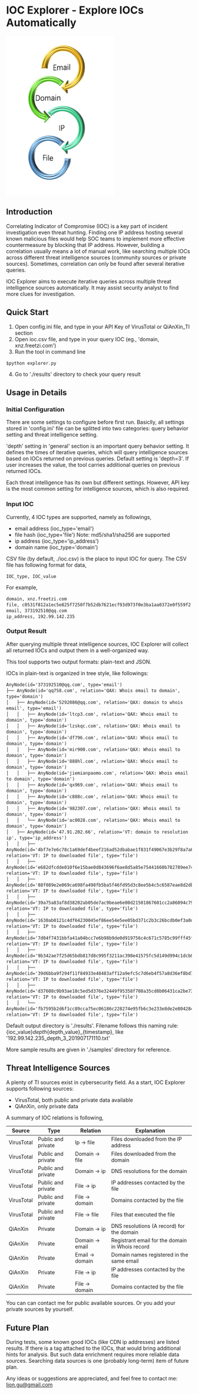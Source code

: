 # IOC Explorer - Explore IOCs Automatically

![illustration](pics/illustration.png)

## Introduction

Correlating Indicator of Compromise (IOC) is a key part of incident investigation even threat hunting. Finding one IP address hosting several known malicious files would help SOC teams to implement more effective countermeasure by blocking that IP address. However, building a correlation usually means a lot of manual work, like searching multiple IOCs across different threat intelligence sources (community sources or private sources). Sometimes, correlation can only be found after several iterative queries. 

IOC Explorer aims to execute iterative queries across multiple threat intelligence sources automatically. It may assist security analyst to find more clues for investigation.

## Quick Start

1. Open config.ini file, and type in your API Key of VirusTotal or QiAnXin_TI section
2. Open ioc.csv file, and type in your query IOC (eg., 'domain, xnz.freetzi.com')
3. Run the tool in command line
```
$python explorer.py
```
4. Go to './results' directory to check your query result

## Usage in Details

### Initial Configuration

There are some settings to configure before first run. Basiclly, all settings stored in 'config.ini' file can be splitted into two categories: query behavior setting and threat intelligence setting.

'depth' setting in 'general' section is an important query behavior setting. It defines the times of iterative queries, which will query intelligence sources based on IOCs returned on previous queries. Default setting is 'depth=3'. If user increases the value, the tool carries additional queries on previous returned IOCs. 

Each threat intelligence has its own but different settings. However, API key is the most common setting for intelligence sources, which is also required.

### Input IOC

Currently, 4 IOC types are supported, namely as followings,

- email address (ioc_type='email')
- file hash (ioc_type='file') Note: md5/sha1/sha256 are supported
- ip address (ioc_type='ip_address')
- domain name (ioc_type='domain')

CSV file (by default, ./ioc.csv) is the place to input IOC for query. The CSV file has following format for data,

```
IOC_type, IOC_value
```

For example,

```
domain, xnz.freetzi.com
file, c0531f812a1ec5e825f7250f7b52db7621ecf93d973f0e3ba1aa0372e0f559f2
email, 373192510@qq.com
ip_address, 192.99.142.235
```

### Output Result

After querying multiple threat intelligence sources, IOC Explorer will collect all returned IOCs and output them in a well-organized way.

This tool supports two output formats: plain-text and JSON.

IOCs in plain-text is organized in tree style, like followings:

```
AnyNode(id='373192510@qq.com', type='email')
├── AnyNode(id='qq758.com', relation='QAX: Whois email to domain', type='domain')
│   ├── AnyNode(id='5292086@qq.com', relation='QAX: domain to whois email', type='email')
│   │   ├── AnyNode(id='ltcp3.com', relation='QAX: Whois email to domain', type='domain')
│   │   ├── AnyNode(id='lzskqc.com', relation='QAX: Whois email to domain', type='domain')
│   │   ├── AnyNode(id='df796.com', relation='QAX: Whois email to domain', type='domain')
│   │   ├── AnyNode(id='mir900.com', relation='QAX: Whois email to domain', type='domain')
│   │   ├── AnyNode(id='888hl.com', relation='QAX: Whois email to domain', type='domain')
│   │   ├── AnyNode(id='jiemianpaomo.com', relation='QAX: Whois email to domain', type='domain')
│   │   ├── AnyNode(id='qx969.com', relation='QAX: Whois email to domain', type='domain')
│   │   ├── AnyNode(id='c888c.com', relation='QAX: Whois email to domain', type='domain')
│   │   ├── AnyNode(id='982307.com', relation='QAX: Whois email to domain', type='domain')
│   │   └── AnyNode(id='ac0028.com', relation='QAX: Whois email to domain', type='domain')
│   ├── AnyNode(id='47.91.202.66', relation='VT: domain to resolution ip', type='ip_address')
│   │   ├── AnyNode(id='4bf7e7e6c78c1a69def4beef216ad52dbabae1f831f49067e3b29f8a7a62d71e', relation='VT: IP to downloaded file', type='file')
│   │   ├── AnyNode(id='e682dfcdde010f6e15bae0d843696f6ae8d5a85e75441660b782789ee747f075', relation='VT: IP to downloaded file', type='file')
│   │   ├── AnyNode(id='88f089e2e069ca698fa498fb5ba5f46fd95d3c8ee5b4c5c6587eae8d2db43fe7', relation='VT: IP to downloaded file', type='file')
│   │   ├── AnyNode(id='39a75a83af8d38202ab05de7ac9beae6e00d21501867601cc2a86094c79d6f16', relation='VT: IP to downloaded file', type='file')
│   │   ├── AnyNode(id='1630ab0121c4df64230045ef86ee54e5ee05bd371c2b3c26bcdb0ef3a0d2360f', relation='VT: IP to downloaded file', type='file')
│   │   ├── AnyNode(id='7d04f7431bbfa41a04bcc7e6b98b9de0d919756c4c671c5785c99fff45f16402', relation='VT: IP to downloaded file', type='file')
│   │   ├── AnyNode(id='9b342ae7f25d65bdb817d8c995f3211ac398e41575fc5d149d994c1dcb008f0a', relation='VT: IP to downloaded file', type='file')
│   │   ├── AnyNode(id='39d6bba9f294f11f84933e48483aff12a9efc5c7d6eb4f57a8d36ef8bd71823e', relation='VT: IP to downloaded file', type='file')
│   │   ├── AnyNode(id='d37608c9b93ae18c5ed5d376e32449f95358f708a35cd8b06431ca2be733f87e', relation='VT: IP to downloaded file', type='file')
│   │   └── AnyNode(id='fb7595b2d6f1cc89cca75ec06186c228274e95fb6c3e233e8de2e804284ab8c1', relation='VT: IP to downloaded file', type='file')
```

Default output directory is './results'. Filename follows this naming rule: {ioc_value}_depth_{depth_value}_{timestamp}, like '192.99.142.235_depth_3_201907171110.txt'

More sample results are given in './samples' directory for reference.

## Threat Intelligence Sources

A plenty of TI sources exist in cybersecurity field. As a start, IOC Explorer supports following sources:

- VirusTotal, both public and private data available
- QiAnXin, only private data

A summary of IOC relations is following,

| Source     | Type               | Relation        | Explanation                                     |
| ---------- | ------------------ | --------------- | ----------------------------------------------- |
| VirusTotal | Public and private | Ip -> file      | Files downloaded from the IP address            |
| VirusTotal | Public and private | Domain -> file  | Files downloaded from the domain                |
| VirusTotal | Public and private | Domain -> ip    | DNS resolutions for the domain                  |
| VirusTotal | Public and private | File -> ip      | IP addresses contacted by the file              |
| VirusTotal | Public and private | File -> domain  | Domains contacted by the file                   |
| VirusTotal | Public and private | File -> file    | Files that executed the file                    |
| QiAnXin    | Private            | Domain -> ip    | DNS resolutions (A record) for the domain       |
| QiAnXin    | Private            | Domain -> email | Registrant email for the domain in Whois record |
| QiAnXin    | Private            | Email -> domain | Domain names registered in the same email       |
| QiAnXin    | Private            | File -> ip      | IP addresses contacted by the file              |
| QiAnXin    | Private            | File -> domain  | Domains contacted by the file                   |

You can can contact me for public available sources. Or you add your private sources by yourself.

## Future Plan

During tests, some known good IOCs (like CDN ip addresses) are listed results. If there is a tag attached to the IOCs, that would bring additional hints for analysis. But such data enrichment requires more reliable data sources. Searching data sources is one (probably long-term) item of future plan.

Any ideas or suggestions are appreciated, and feel free to contact me: lion.gu@gmail.com